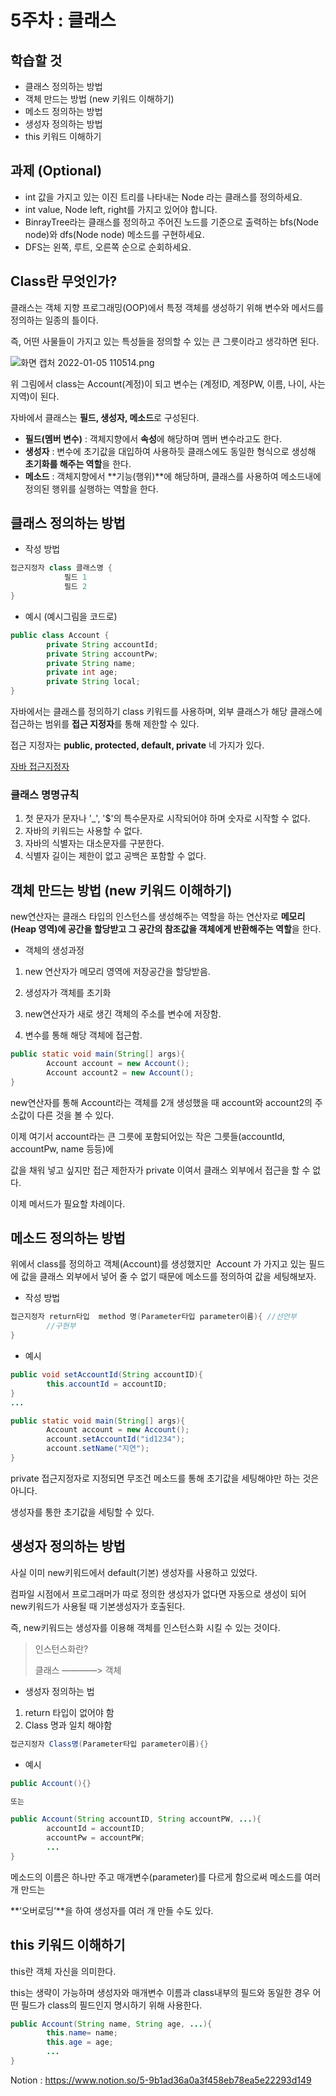 # 5주차 : 클래스

## 학습할 것

- 클래스 정의하는 방법
- 객체 만드는 방법 (new 키워드 이해하기)
- 메소드 정의하는 방법
- 생성자 정의하는 방법
- this 키워드 이해하기

## **과제 (Optional)**

- int 값을 가지고 있는 이진 트리를 나타내는 Node 라는 클래스를 정의하세요.
- int value, Node left, right를 가지고 있어야 합니다.
- BinrayTree라는 클래스를 정의하고 주어진 노드를 기준으로 출력하는 bfs(Node node)와 dfs(Node node) 메소드를 구현하세요.
- DFS는 왼쪽, 루트, 오른쪽 순으로 순회하세요.

## Class란 무엇인가?

클래스는 객체 지향 프로그래밍(OOP)에서 특정 객체를 생성하기 위해 변수와 메서드를 정의하는 일종의 틀이다.

즉, 어떤 사물들이 가지고 있는 특성들을 정의할 수 있는 큰 그릇이라고 생각하면 된다.

![화면 캡처 2022-01-05 110514.png](5%E1%84%8C%E1%85%AE%E1%84%8E%E1%85%A1%20%E1%84%8F%E1%85%B3%E1%86%AF%E1%84%85%E1%85%A2%E1%84%89%E1%85%B3%209f3c91d966214914a767b34cf6f5c17e/%ED%99%94%EB%A9%B4_%EC%BA%A1%EC%B2%98_2022-01-05_110514.png)

위 그림에서 class는 Account(계정)이 되고 변수는 (계정ID, 계정PW, 이름, 나이, 사는 지역)이 된다.

자바에서 클래스는 **필드, 생성자, 메소드**로 구성된다.

- **필드(멤버 변수)** : 객체지향에서 **속성**에 해당하며 멤버 변수라고도 한다.
- **생성자** : 변수에 초기값을 대입하여 사용하듯 클래스에도 동일한 형식으로 생성해 **초기화를 해주는 역할**을 한다.
- **메소드** : 객체지향에서 **기능(행위)**에 해당하며, 클래스를 사용하여 메소드내에 정의된 행위를 실행하는 역할을 한다.

## 클래스 정의하는 방법

- 작성 방법

```java
접근지정자 class 클래스명 {
			필드 1
			필드 2
}
```

- 예시 (예시그림을 코드로)

```java
public class Account {
		private String accountId;
		private String accountPw;
		private String name;
		private int age;
		private String local;
}
```

자바에서는 클래스를 정의하기 class 키워드를 사용하며, 외부 클래스가 해당 클래스에 접근하는 범위를 **접근 지정자**를 통해 제한할 수 있다.

접근 지정자는 **public, protected, default, private** 네 가지가 있다. 

[자바 접근지정자 ](https://www.notion.so/f77647c8d81146bda96abfb54e90385a)

### 클래스 명명규칙

1. 첫 문자가 문자나 '_', '$'의 특수문자로 시작되어야 하며 숫자로 시작할 수 없다.
2. 자바의 키워드는 사용할 수 없다.
3. 자바의 식별자는 대소문자를 구분한다.
4. 식별자 길이는 제한이 없고 공백은 포함할 수 없다.

## 객체 만드는 방법 (new 키워드 이해하기)

new연산자는 클래스 타입의 인스턴스를 생성해주는 역할을 하는 연산자로 **메모리(Heap 영역)에 공간을 할당받고 그 공간의 참조값을 객체에게 반환해주는 역할**을 한다.

- 객체의 생성과정

1) new 연산자가 메모리 영역에 저장공간을 할당받음.

2) 생성자가 객체를 초기화

3) new연산자가 새로 생긴 객체의 주소를 변수에 저장함.

4) 변수를 통해 해당 객체에 접근함.

```java
public static void main(String[] args){
		Account account = new Account();
		Account account2 = new Account();
}
```

new연산자를 통해 Account라는 객체를 2개 생성했을 때 account와 account2의 주소값이 다른 것을 볼 수 있다.

이제 여기서 account라는 큰 그릇에 포함되어있는 작은 그릇들(accountId, accountPw, name 등등)에

값을 채워 넣고 싶지만 접근 제한자가 private 이여서 클래스 외부에서 접근을 할 수 없다.

이제 메서드가 필요할 차례이다.

## 메소드 정의하는 방법

위에서 class를 정의하고 객체(Account)를 생성했지만  Account 가 가지고 있는 필드에 값을 클래스 외부에서 넣어 줄 수 없기 때문에 메소드를 정의하여 값을 세팅해보자.

- 작성 방법

```java
접근지정자 return타입  method 명(Parameter타입 parameter이름){ //선언부
		//구현부
}
```

- 예시

```java
public void setAccountId(String accountID){
		this.accountId = accountID;
}
...
```

```java
public static void main(String[] args){
		Account account = new Account();
		account.setAccountId("id1234");
		account.setName("지연");		
}
```

private 접근지정자로 지정되면 무조건 메소드를 통해 초기값을 세팅해야만 하는 것은 아니다.

생성자를 통한 초기값을 세팅할 수 있다.

## 생성자 정의하는 방법

사실 이미 new키워드에서 default(기본) 생성자를 사용하고 있었다.

컴파일 시점에서 프로그래머가 따로 정의한 생성자가 없다면 자동으로 생성이 되어 new키워드가 사용될 때 기본생성자가 호출된다.

즉, new키워드는 생성자를 이용해 객체를 인스턴스화 시킬 수 있는 것이다.

> 인스턴스화란?
> 
> 
> 클래스 ————> 객체
> 

- 생성자 정의하는 법
1. return 타입이 없어야 함 
2. Class 명과 일치 해야함

```java
접근지정자 Class명(Parameter타입 parameter이름){}
```

- 예시

```java
public Account(){}

또는

public Account(String accountID, String accountPW, ...){
		accountId = accountID;
		accountPw = accountPW;
		...
}
```

메소드의 이름은 하나만 주고 매개변수(parameter)를 다르게 함으로써 메소드를 여러 개 만드는 

**‘오버로딩’**을 하여 생성자를 여러 개 만들 수도 있다.

## this 키워드 이해하기

this란 객체 자신을 의미한다.

this는 생략이 가능하며 생성자와 매개변수 이름과 class내부의 필드와 동일한 경우 어떤 필드가 class의 필드인지 명시하기 위해 사용한다.

```java
public Account(String name, String age, ...){
		this.name= name;
		this.age = age;
		...
}
```


Notion : https://www.notion.so/5-9b1ad36a0a3f458eb78ea5e22293d149